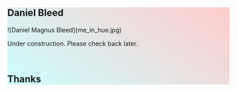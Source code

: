 <style>
  div {
  //  border-radius: 20px;
  //  width: 70%;
  //  height: 400px;
  //  margin: 50px auto;
  text-color: blue;
background: linear-gradient(35deg, #CCFFFF, #FFCCCC);
  }
</style>


<div>
  <h2>Daniel Bleed</h2>
![Daniel Magnus Bleed](me_in_hue.jpg)

<p>Under construction. Please check back later.</p> 
</br>

<h2>Thanks</h2>
</div>
